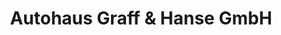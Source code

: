---
title: "Autohaus Graff & Hanse GmbH"
url: /jena/autohaus-graff-und-hanse-gmbh/
shop: Autohaus
---